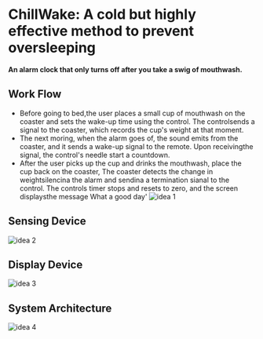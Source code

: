 # ChillWake: A cold but highly effective method to prevent oversleeping
**An alarm clock that only turns off after you take a swig of mouthwash.**

## Work Flow

- Before going to bed,the user places a small cup of mouthwash on the coaster and sets the wake-up time using the control. The controlsends a signal to the coaster, which records the cup's weight at that moment.
- The next moring, when the alarm goes of, the sound emits from the coaster, and it sends a wake-up signal to the remote. Upon receivingthe signal, the control's needle start a countdown.
- After the user picks up the cup and drinks the mouthwash, place the cup back on the coaster, The coaster detects the change in weightsilencina the alarm and sendina a termination sianal to the control. The controls timer stops and resets to zero, and the screen displaysthe message What a good day'
![idea 1](https://github.com/Fukongfred/514-final-project/assets/147664394/69567935-336c-4161-86c2-845759872884)

## Sensing Device
![idea 2](https://github.com/Fukongfred/514-final-project/assets/147664394/7c331a1a-edde-4659-a380-eed7e49d8247)

## Display Device
![idea 3](https://github.com/Fukongfred/514-final-project/assets/147664394/3c3e747d-8870-4fd4-8bb7-5bfa7273b2cf)

## System Architecture
![idea 4](https://github.com/Fukongfred/514-final-project/assets/147664394/192bb867-cf74-4f90-b817-79cb09ce6943)
